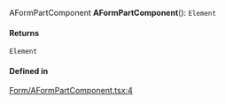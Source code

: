 AFormPartComponent
**AFormPartComponent**(): `Element`

#### Returns

`Element`

#### Defined in

[Form/AFormPartComponent.tsx:4](https://github.com/iway1/stack-native/blob/9be2dbe/react-native/src/components/Form/AFormPartComponent.tsx#L4)